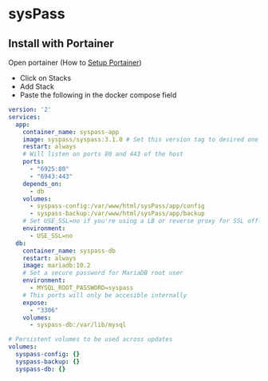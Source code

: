 # sysPass

## Install with Portainer

Open portainer (How to [Setup Portainer](https://setup.docs.cronje.me/portainer))

- Click on Stacks
- Add Stack
- Paste the following in the docker compose field

```yml
version: '2'
services:
  app:
    container_name: syspass-app
    image: syspass/syspass:3.1.0 # Set this version tag to desired one
    restart: always
    # Will listen on ports 80 and 443 of the host
    ports:
      - "6925:80"
      - "6943:443"
    depends_on:
      - db
    volumes:
      - syspass-config:/var/www/html/sysPass/app/config
      - syspass-backup:/var/www/html/sysPass/app/backup
    # Set USE_SSL=no if you're using a LB or reverse proxy for SSL offloading
    environment:
      - USE_SSL=no
  db:
    container_name: syspass-db
    restart: always
    image: mariadb:10.2
    # Set a secure password for MariaDB root user
    environment:
      - MYSQL_ROOT_PASSWORD=syspass
    # This ports will only be accesible internally
    expose:
      - "3306"
    volumes:
      - syspass-db:/var/lib/mysql

# Persistent volumes to be used across updates
volumes:
  syspass-config: {}
  syspass-backup: {}
  syspass-db: {}
```
